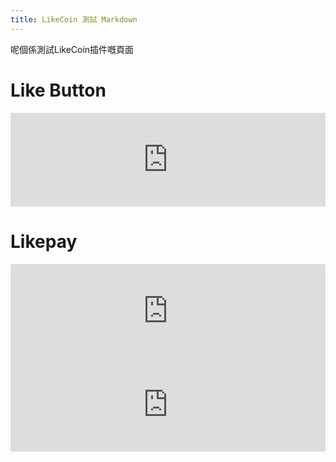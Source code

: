 ```yaml
---
title: LikeCoin 測試 Markdown
---
```

呢個係測試LikeCoin插件嘅頁面

# Like Button

<iframe class="LikeCoin"
 src="https://button.like.co/in/embed/h47388304/button?referrer={{ .Permalink }}"
 width="100%"
 frameborder=0>
</iframe>

# Likepay
<iframe class="Likepay"
 src="https://like.co/h47388304"
 width="100%"
 frameborder=0>
</iframe>

<iframe class="Likepay 10"
 src="https://like.co/in/widget/pay?to=h47388304&amount=10"
 width="100%"
 frameborder="0">
</iframe>
